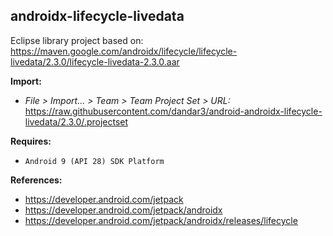 ## androidx-lifecycle-livedata

Eclipse library project based on:<br/>
https://maven.google.com/androidx/lifecycle/lifecycle-livedata/2.3.0/lifecycle-livedata-2.3.0.aar

**Import:**
- _File > Import... > Team > Team Project Set > URL:_<br/>
  https://raw.githubusercontent.com/dandar3/android-androidx-lifecycle-livedata/2.3.0/.projectset

**Requires:**
- `Android 9 (API 28) SDK Platform`

**References:**
- https://developer.android.com/jetpack
- https://developer.android.com/jetpack/androidx
- https://developer.android.com/jetpack/androidx/releases/lifecycle